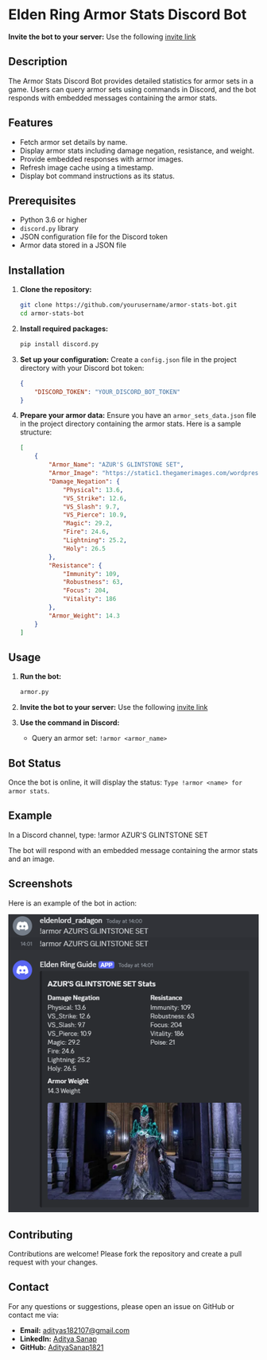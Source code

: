 # Elden Ring Armor Stats Discord Bot

**Invite the bot to your server:**
    Use the following [invite link](https://discord.com/oauth2/authorize?client_id=1257737802024484947&permissions=8&scope=bot)

## Description

The Armor Stats Discord Bot provides detailed statistics for armor sets in a game. Users can query armor sets using commands in Discord, and the bot responds with embedded messages containing the armor stats.

## Features

- Fetch armor set details by name.
- Display armor stats including damage negation, resistance, and weight.
- Provide embedded responses with armor images.
- Refresh image cache using a timestamp.
- Display bot command instructions as its status.

## Prerequisites

- Python 3.6 or higher
- `discord.py` library
- JSON configuration file for the Discord token
- Armor data stored in a JSON file

## Installation

1. **Clone the repository:**
    ```sh
    git clone https://github.com/yourusername/armor-stats-bot.git
    cd armor-stats-bot
    ```

2. **Install required packages:**
    ```sh
    pip install discord.py
    ```

3. **Set up your configuration:**
    Create a `config.json` file in the project directory with your Discord bot token:
    ```json
    {
        "DISCORD_TOKEN": "YOUR_DISCORD_BOT_TOKEN"
    }
    ```

4. **Prepare your armor data:**
    Ensure you have an `armor_sets_data.json` file in the project directory containing the armor stats. Here is a sample structure:
    ```json
    [
        {
            "Armor_Name": "AZUR'S GLINTSTONE SET",
            "Armor_Image": "https://static1.thegamerimages.com/wordpress/wp-content/uploads/2023/03/azur-s-glintstone-set-in-elden-ring.jpg",
            "Damage_Negation": {
                "Physical": 13.6,
                "VS_Strike": 12.6,
                "VS_Slash": 9.7,
                "VS_Pierce": 10.9,
                "Magic": 29.2,
                "Fire": 24.6,
                "Lightning": 25.2,
                "Holy": 26.5
            },
            "Resistance": {
                "Immunity": 109,
                "Robustness": 63,
                "Focus": 204,
                "Vitality": 186
            },
            "Armor_Weight": 14.3
        }
    ]
    ```

## Usage

1. **Run the bot:**
    ```sh
    armor.py
    ```

2. **Invite the bot to your server:**
    Use the following [invite link](https://discord.com/oauth2/authorize?client_id=1257737802024484947&permissions=8&scope=bot)

3. **Use the command in Discord:**
    - Query an armor set: `!armor <armor_name>`

## Bot Status

Once the bot is online, it will display the status: `Type !armor <name> for armor stats`.

## Example

In a Discord channel, type:
!armor AZUR'S GLINTSTONE SET

The bot will respond with an embedded message containing the armor stats and an image.

## Screenshots

Here is an example of the bot in action:

![Armor Stats Example](Screenshot/output-1.png)

## Contributing

Contributions are welcome! Please fork the repository and create a pull request with your changes.

## Contact

For any questions or suggestions, please open an issue on GitHub or contact me via:

- **Email:** [adityas182107@gmail.com](adityas182107@gmail.com)
- **LinkedIn:** [Aditya Sanap](https://www.linkedin.com/in/aditya-sanap-ams1821/)
- **GitHub:** [AdityaSanap1821](https://github.com/AdityaSanap1821)
